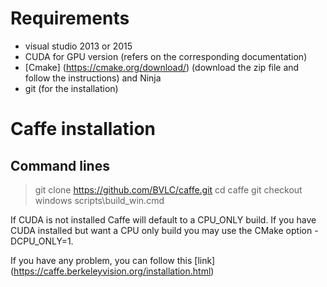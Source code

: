 # Requirements

- visual studio 2013 or 2015
- CUDA for GPU version (refers on the corresponding documentation)
- [Cmake] (https://cmake.org/download/) (download the zip file and follow the instructions) and Ninja
- git (for the installation)

# Caffe installation

## Command lines

 > git clone https://github.com/BVLC/caffe.git
 > cd caffe
 > git checkout windows
 > scripts\build_win.cmd

 If CUDA is not installed Caffe will default to a CPU_ONLY build. If you have CUDA installed but want a CPU only build you may use the CMake option -DCPU_ONLY=1.

 If you have any problem, you can follow this [link] (https://caffe.berkeleyvision.org/installation.html)